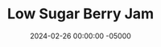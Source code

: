---
layout: post
title:  "Low Sugar Berry Jam"
date:   2024-02-26 00:00:00 -05000
categories: 
- Recipes
- Sauces, etc.
permalink: /recipes/berry-jam
image: /assets/Food/Spreads, Sauces, Toppings/Berry Jam/berry-jam.jpg
ing: jam-ing
facts: jam-facts
Prep: 10
Rest: 
Cook: 20
Source1: https://www.youtube.com/watch?v=N5KhL0Al9vE&t=1s
Source2: 
Description: As you probably know by now, I love a good PBJ with a low sugar jam. This simple berry jam makes use of extra fresh blackberries or raspberries that you probably picked up at a farmers market. The pectin in the apples helps thicken it and make it slightly sweeter, and the little maple syrup really rounds out the flavors. Each serving is about 1 tbsp, or 19g.
Instructions: 
- To a 10” pan, add the berries and maple syrup. Mash with a potato masher<br><br>

- Over medium heat, add in applesauce, and bring to light simmer. Cook for an additional 2-3 minutes<br><br>

- In a small bowl, mix together oat flour and water to create a slurry, and slowly add to the jam while stirring to avoid clumps. Cook for another 2-3 minutes<br><br>

- Squeeze in some lemon juice at the end to help preserve it<br><br>

- Remove from heat, transfer to a container, and let cool at room temperature for half an hour before moving to the fridge
---